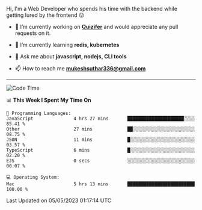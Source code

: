 Hi, I'm a Web Developer who spends his time with the backend while getting lured by the frontend 😜

- 🔭 I’m currently working on **[Quizifer](https://github.com/SutharMukesh/Quizifer/)** and would appreciate any pull requests on it.

- 🌱 I’m currently learning **redis, kubernetes**

- 💬 Ask me about **javascript, nodejs, CLI tools**

- 📫 How to reach me **mukeshsuthar336@gmail.com**

---
<!--START_SECTION:waka-->
![Code Time](http://img.shields.io/badge/Code%20Time-2%2C271%20hrs%2040%20mins-blue)

📊 **This Week I Spent My Time On** 

```text
💬 Programming Languages: 
JavaScript               4 hrs 27 mins       █████████████████████░░░░   85.41 % 
Other                    27 mins             ██░░░░░░░░░░░░░░░░░░░░░░░   08.75 % 
JSON                     11 mins             █░░░░░░░░░░░░░░░░░░░░░░░░   03.57 % 
TypeScript               6 mins              █░░░░░░░░░░░░░░░░░░░░░░░░   02.20 % 
EJS                      0 secs              ░░░░░░░░░░░░░░░░░░░░░░░░░   00.07 % 

💻 Operating System: 
Mac                      5 hrs 13 mins       █████████████████████████   100.00 % 
```


 Last Updated on 05/05/2023 01:17:14 UTC
<!--END_SECTION:waka-->
